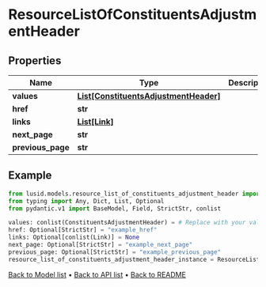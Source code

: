 # ResourceListOfConstituentsAdjustmentHeader

## Properties
Name | Type | Description | Notes
------------ | ------------- | ------------- | -------------
**values** | [**List[ConstituentsAdjustmentHeader]**](ConstituentsAdjustmentHeader.md) |  | 
**href** | **str** |  | [optional] 
**links** | [**List[Link]**](Link.md) |  | [optional] 
**next_page** | **str** |  | [optional] 
**previous_page** | **str** |  | [optional] 
## Example

```python
from lusid.models.resource_list_of_constituents_adjustment_header import ResourceListOfConstituentsAdjustmentHeader
from typing import Any, Dict, List, Optional
from pydantic.v1 import BaseModel, Field, StrictStr, conlist

values: conlist(ConstituentsAdjustmentHeader) = # Replace with your value
href: Optional[StrictStr] = "example_href"
links: Optional[conlist(Link)] = None
next_page: Optional[StrictStr] = "example_next_page"
previous_page: Optional[StrictStr] = "example_previous_page"
resource_list_of_constituents_adjustment_header_instance = ResourceListOfConstituentsAdjustmentHeader(values=values, href=href, links=links, next_page=next_page, previous_page=previous_page)

```

[Back to Model list](../README.md#documentation-for-models) &#8226; [Back to API list](../README.md#documentation-for-api-endpoints) &#8226; [Back to README](../README.md)

